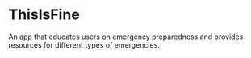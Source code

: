 # ThisIsFine
An app that educates users on emergency preparedness and provides resources for different types of emergencies.

